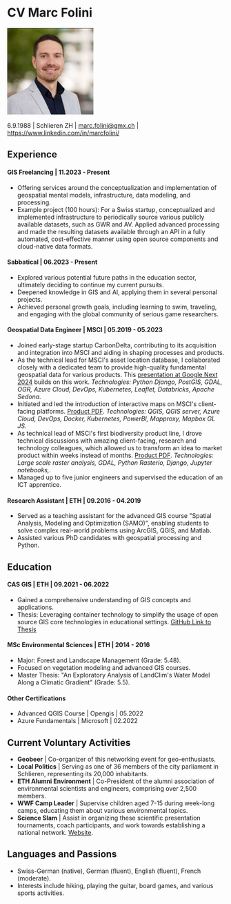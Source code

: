 # CV Marc Folini

<img src="assets/mfprofile.jpg" alt="Profile picture of Marc Folini" width="200"/>

6.9.1988 | Schlieren ZH | marc.folini@gmx.ch | https://www.linkedin.com/in/marcfolini/


## Experience

#### GIS Freelancing | 11.2023 - Present
- Offering services around the conceptualization and implementation of geospatial mental models, infrastructure, data modeling, and processing.
- Example project (100 hours): For a Swiss startup, conceptualized and implemented infrastructure to periodically source various publicly available datasets, such as GWR and AV. Applied advanced processing and made the resulting datasets available through an API in a fully automated, cost-effective manner using open source components and cloud-native data formats.

#### Sabbatical | 06.2023 - Present
- Explored various potential future paths in the education sector, ultimately deciding to continue my current pursuits.
- Deepened knowledge in GIS and AI, applying them in several personal projects.
- Achieved personal growth goals, including learning to swim, traveling, and engaging with the global community of serious game researchers.

#### Geospatial Data Engineer | MSCI | 05.2019 - 05.2023
- Joined early-stage startup CarbonDelta, contributing to its acquisition and integration into MSCI and aiding in shaping processes and products.
- As the technical lead for MSCI's asset location database, I collaborated closely with a dedicated team to provide high-quality fundamental geospatial data for various products. This [presentation at Google Next 2024](https://youtu.be/olGHj3j_hsY?si=5YkPNT95OMSWysdm) builds on this work. *Technologies: Python Django, PostGIS, GDAL, OGR, Azure Cloud, DevOps, Kubernetes, Leaflet, Databricks, Apache Sedona.*
- Initiated and led the introduction of interactive maps on MSCI's client-facing platforms. [Product PDF](https://query.prod.cms.rt.microsoft.com/cms/api/am/binary/RWOfc8). *Technologies: QGIS, QGIS server, Azure Cloud, DevOps, Docker, Kubernetes, PowerBI, Mapproxy, Mapbox GL JS.*
- As technical lead of MSCI's first biodiversity product line, I drove technical discussions with amazing client-facing, research and technology colleagues, which allowed us to transform an idea to market product within weeks instead of months. [Product PDF](https://www.msci.com/documents/1296102/35426413/MSCI%2BBiodiversity-crb-en.pdf). *Technologies: Large scale raster analysis, GDAL, Python Rasterio, Django, Jupyter notebooks,.*
- Managed up to five junior engineers and supervised the education of an ICT apprentice.

#### Research Assistant | ETH | 09.2016 - 04.2019
- Served as a teaching assistant for the advanced GIS course "Spatial Analysis, Modeling and Optimization (SAMO)", enabling students to solve complex real-world problems using ArcGIS, QGIS, and Matlab.
- Assisted various PhD candidates with geospatial processing and Python.

## Education
#### CAS GIS | ETH | 09.2021 - 06.2022
- Gained a comprehensive understanding of GIS concepts and applications.
- Thesis: Leveraging container technology to simplify the usage of open source GIS core technologies in educational settings. [GitHub Link to Thesis](https://github.com/folinimarc/os_gis_sandbox)

#### MSc Environmental Sciences | ETH | 2014 - 2016
- Major: Forest and Landscape Management (Grade: 5.48).
- Focused on vegetation modeling and advanced GIS courses.
- Master Thesis: "An Exploratory Analysis of LandClim's Water Model Along a Climatic Gradient" (Grade: 5.5).

#### Other Certifications
- Advanced QGIS Course | Opengis | 05.2022
- Azure Fundamentals | Microsoft | 02.2022

## Current Voluntary Activities
- **Geobeer** | Co-organizer of this networking event for geo-enthusiasts.
- **Local Politics** | Serving as one of 36 members of the city parliament in Schlieren, representing its 20,000 inhabitants.
- **ETH Alumni Environment** | Co-President of the alumni association of environmental scientists and engineers, comprising over 2,500 members.
- **WWF Camp Leader** | Supervise children aged 7-15 during week-long camps, educating them about various environmental topics.
- **Science Slam** | Assist in organizing these scientific presentation tournaments, coach participants, and work towards establishing a national network. [Website](https://scienceslam.ch).

## Languages and Passions
- Swiss-German (native), German (fluent), English (fluent), French (moderate).
- Interests include hiking, playing the guitar, board games, and various sports activities.
